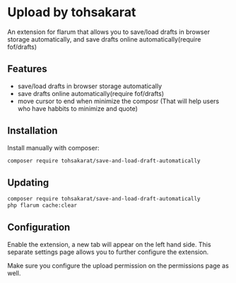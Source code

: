# Upload by tohsakarat


An extension for flarum that allows you to save/load drafts in browser storage automatically, and save drafts online automatically(require fof/drafts)

## Features

- save/load drafts in browser storage automatically
- save drafts online automatically(require fof/drafts)
- move cursor to end when minimize the composr (That will help users who have habbits to minimize and quote)

## Installation

Install manually with composer:

```sh
composer require tohsakarat/save-and-load-draft-automatically

```

## Updating

```sh
composer require tohsakarat/save-and-load-draft-automatically
php flarum cache:clear
```
## Configuration

Enable the extension, a new tab will appear on the left hand side. This separate settings page allows you to further configure the extension.

Make sure you configure the upload permission on the permissions page as well.


